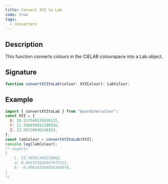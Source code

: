 ```yaml
---
title: Convert XYZ to Lab
code: true
tags:
  - converters
---
```


## Description

This function converts colours in the CIELAB colourspace into a Lab object.

## Signature

```typescript
function convertXYZtoLab(colour: XYZColour): LabColour;
```

## Example

```javascript
import { convertXYZtoLab } from "@sardine/colour";
const XYZ = {
  X: 20.517540535826125,
  Y: 21.586050011389926,
  Z: 23.50720846240363,
};
const labColour = convertXYZtoLab(XYZ);
console.log(labColour);
/* expects 
{
    L: 53.58501345216902,
    a: 0.003155620347972121,
    b: -0.006243566036268078,
}
*/
```
